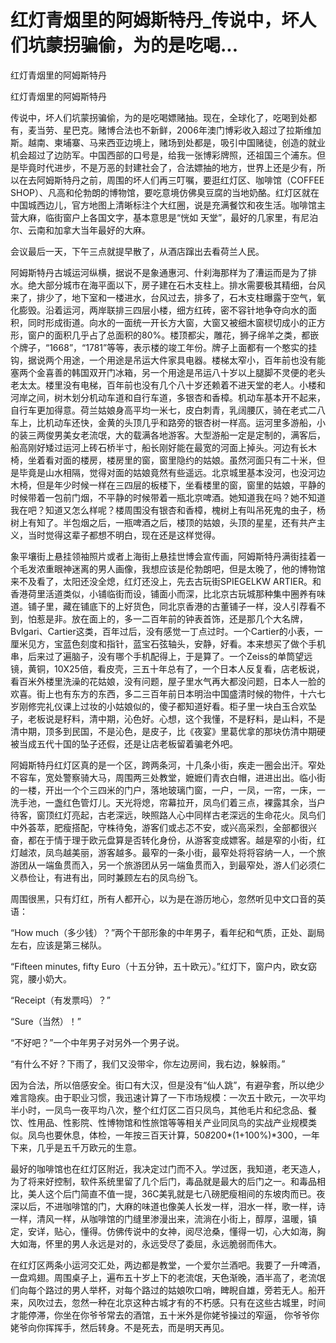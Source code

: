 # 红灯青烟里的阿姆斯特丹_传说中，坏人们坑蒙拐骗偷，为的是吃喝...

红灯青烟里的阿姆斯特丹

红灯青烟里的阿姆斯特丹

传说中，坏人们坑蒙拐骗偷，为的是吃喝嫖赌抽。现在，全球化了，吃喝到处都有，麦当劳、星巴克。赌博合法也不新鲜，2006年澳门博彩收入超过了拉斯维加斯。越南、柬埔寨、马来西亚边境上，赌场到处都是，吸引中国赌徒，创造的就业机会超过了边防军。中国西部的口号是，给我一张博彩牌照，还祖国三个浦东。但是毕竟时代进步，不是万恶的封建社会了，合法嫖抽的地方，世界上还是少有，所以在去阿姆斯特丹之前，周围的坏人们再三叮嘱，要逛红灯区、咖啡馆（COFFEE SHOP）、凡高和伦勃朗的博物馆，要吃意境仿佛臭豆腐的当地奶酪。红灯区就在中国城西边儿，官方地图上清晰标注个大红圈，说是充满餐饮和夜生活。咖啡馆主营大麻，临街窗户上各国文字，基本意思是“恍如 天堂”，最好的几家里，有尼泊尔、云南和加拿大当年最好的大麻。

会议最后一天，下午三点就提早散了，从酒店蹿出去看荷兰人民。

阿姆斯特丹古城运河纵横，据说不是象通惠河、什刹海那样为了漕运而是为了排水。绝大部分城市在海平面以下，房子建在石木支柱上。排水需要极其精细，台风来了，排少了，地下室和一楼进水，台风过去，排多了，石木支柱曝露于空气，氧化膨毁。沿着运河，两岸联排三四层小楼，细方红砖，密不容针地争夺向水的面积，同时形成街道。向水的一面统一开长方大窗，大窗又被细木窗棂切成小的正方形，窗户的面积几乎占了总面积的80%。楼顶都尖，雕花，狮子绵羊之类，都嵌个牌子，“1668”，“1781”等等，表示楼的竣工年份。牌子上面都有一个憨实的挂钩，据说两个用途，一个用途是吊运大件家具电器。楼梯太窄小，百年前也没有能塞两个金喜善的韩国双开门冰箱，另一个用途是吊运八十岁以上腿脚不灵便的老头老太太。楼里没有电梯，百年前也没有几个八十岁还赖着不进天堂的老人。小楼和河岸之间，树木划分机动车道和自行车道，多银杏和香樟。机动车基本开不起来，自行车更加得意。荷兰姑娘身高平均一米七，皮白刺青，乳阔腰仄，骑在老式二八车上，比机动车还快，金黄的头顶几乎和路旁的银杏树一样高。运河里多游船，小的装三两俊男美女老流氓，大的载满各地游客。大型游船一定是定制的，满客后，船高刚好矮过运河上砖石桥半寸，船长刚好能在最宽的河面上掉头。河边有长木椅，坐着看对面的楼房，楼房里的窗，窗里隐约的姑娘。虽然河面只有二十米，但是毕竟是山水相隔，觉得对面的姑娘竟然有些遥远。北京城里基本没河，也没河边木椅，但是年少时候一样在三四层的板楼下，坐看楼里的窗，窗里的姑娘，平静的时候带着一包前门烟，不平静的时候带着一瓶北京啤酒。她知道我在吗？她不知道我在吧？知道又怎么样呢？楼周围没有银杏和香樟，槐树上有叫吊死鬼的虫子，杨树上有知了。半包烟之后，一瓶啤酒之后，楼顶的姑娘，头顶的星星，还有共产主义，当时觉得这辈子都想不明白，现在还是这样觉得。

象平壤街上悬挂领袖照片或者上海街上悬挂世博会宣传画，阿姆斯特丹满街挂着一个毛发浓重眼神迷离的男人画像，我想应该是伦勃朗吧，但是太晚了，他的博物馆来不及看了，太阳还没全熄，红灯还没上，先去古玩街SPIEGELKW ARTIER。和香港荷里活道类似，小铺临街而设，铺面小而深，比北京古玩城那种集中圈养有味道。铺子里，藏在铺底下的上好货色，同北京香港的古董铺子一样，没人引荐看不到，怕惹是非。放在面上的，多一二百年前的钟表首饰，还是那几个大名牌，Bvlgari、Cartier这类，百年过后，没有感觉一丁点过时。一个Cartier的小表，一厘米见方，宝蓝色刻度和指针，蓝宝石弦轴头，安静，好看。本来想买了做个手机串，后来过了遍脑子，没有哪个手机配得上，于是算了。一个Zeiss的单筒望远镜，黄铜，10X25倍，看皮壳，三五十年总有了，一个日本人反复看，店老板说，看百米外楼里洗澡的花姑娘，没有问题，屋子里水气再大都没问题，日本人一脸的欢喜。街上也有东方的东西，多二三百年前日本明治中国盛清时候的物件，十六七岁刚修完礼仪课上过妆的小姑娘似的，傻子都知道好看。柜子里一块白玉合欢坠子，老板说是籽料，清中期，沁色好。心想，这个我懂，不是籽料，是山料，不是清中期，顶多到民国，不是沁色，是皮子，比《夜宴》里葛优拿的那块仿清中期硬被当成五代十国的坠子还假，还是让店老板留着骗老外吧。

阿姆斯特丹红灯区真的是一个区，跨两条河，十几条小街，疾走一圈会出汗。窄处不容车，宽处警察骑大马，周围两三处教堂，嬷嬷们青衣白帽，进进出出。临小街的一楼，开出一个个三四米的门户，落地玻璃门窗，一户，一凤，一帘，一床，一洗手池，一盏红色管灯儿。天光将熄，帘幕拉开，凤鸟们着三点，裸露其余，当户待客，窗顶红灯亮起，古老深远，映照路人心中同样古老深远的生命花火。凤鸟们中外荟萃，肥瘦搭配，守株待兔，游客们或忐忑不安，或兴高采烈，全部都很兴奋，都在于情于理于欧元盘算是否转化身份，从游客变成嫖客。越是窄的小街，红灯越浓，凤鸟越美丽，游客越多。最窄的一条小街，最窄处将将容纳一人，一个旅游团从一端鱼贯而入，另一个旅游团从另一端鱼贯而入，到最窄处，游人们必须仁义恭俭让，有进有出，同时兼顾左右的凤鸟纷飞。

周围很黑，只有灯红，所有人都开心，以为是在游历地心，忽然听见中文口音的英语：

“How much（多少钱）？”两个干部形象的中年男子，看年纪和气质，正处、副局左右，应该是第三梯队。

“Fifteen minutes, fifty Euro（十五分钟，五十欧元）。”红灯下，窗户内，欧女窈窕，腰小奶大。

“Receipt（有发票吗）？”

“Sure（当然）！”

“不好吧？”一个中年男子对另外一个男子说。

“有什么不好？下雨了，我们又没带伞，你左边房间，我右边，躲躲雨。”

因为合法，所以倍感安全。街口有大汉，但是没有“仙人跳”，有避孕套，所以绝少难言隐疾。由于职业习惯，我迅速计算了一下市场规模：一次五十欧元，一次平均半小时，一凤鸟一夜平均八次，整个红灯区二百只凤鸟，其他毛片和纪念品、餐饮、性用品、性影院、性博物馆和性旅馆等等相关产业同凤鸟的实战产业规模类似。凤鸟也要休息，体检，一年按三百天计算，50*8*200*(1+100%)*300，一年下来，几乎是五千万欧元的生意。

最好的咖啡馆也在红灯区附近，我决定过门而不入。学过医，我知道，老天造人，为了将来好控制，软件系统里留了几个后门，毒品就是最大的后门之一。和毒品相比，美人这个后门简直不值一提，36C美乳就是七八磅肥瘦相间的东坡肉而已。夜深以后，不进咖啡馆的门，大麻的味道也像美人长发一样，泪水一样，歌一样，诗一样，清风一样，从咖啡馆的门缝里渗漫出来，流淌在小街上，醇厚，温暖，镇定，安详，贴心，懂得。仿佛传说中的女神，阅尽沧桑，懂得一切，心大如海，胸大如海，怀里的男人永远是对的，永远受尽了委屈，永远脆弱而伟大。

在红灯区两条小运河交汇处，两边都是教堂，一个爱尔兰酒吧。我要了一升啤酒，一盘鸡翅。周围桌子上，遍布五十岁上下的老流氓，天色渐晚，酒半高了，老流氓们向每个路过的男人举杯，对每个路过的姑娘吹口哨，睥睨自雄，旁若无人。船开来，风吹过去，忽然一种在北京这种古城才有的不朽感。只有在这些古城里，时间才能停滞，你坐在你爷爷常去的酒馆，五十米外是你姥爷操过的窄逼， 你爷爷你姥爷向你挥挥手，然后转身。不是死去，而是明天再见。